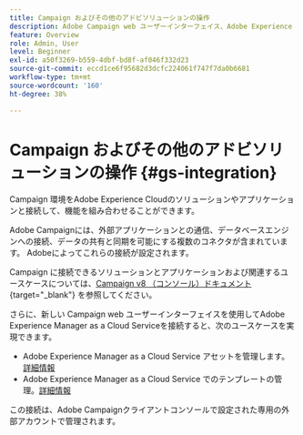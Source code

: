 ```yaml
---
title: Campaign およびその他のアドビソリューションの操作
description: Adobe Campaign web ユーザーインターフェイス、Adobe Experience Cloud ソリューションおよびアプリの操作方法について説明します
feature: Overview
role: Admin, User
level: Beginner
exl-id: a50f3269-b559-4dbf-bd8f-af046f332d23
source-git-commit: eccd1ce6f95682d3dcfc224061f747f7da0b6681
workflow-type: tm+mt
source-wordcount: '160'
ht-degree: 38%

---
```



# Campaign およびその他のアドビソリューションの操作 {#gs-integration}

Campaign 環境をAdobe Experience Cloudのソリューションやアプリケーションと接続して、機能を組み合わせることができます。

Adobe Campaignには、外部アプリケーションとの通信、データベースエンジンへの接続、データの共有と同期を可能にする複数のコネクタが含まれています。 Adobeによってこれらの接続が設定されます。

Campaign に接続できるソリューションとアプリケーションおよび関連するユースケースについては、[Campaign v8 （コンソール）ドキュメント ](https://experienceleague.adobe.com/docs/campaign/campaign-v8/connect/integration.html?lang=ja){target="_blank"} を参照してください。

さらに、新しい Campaign web ユーザーインターフェイスを使用してAdobe Experience Manager as a Cloud Serviceを接続すると、次のユースケースを実現できます。

* Adobe Experience Manager as a Cloud Service アセットを管理します。 [詳細情報](aem-assets.md)
* Adobe Experience Manager as a Cloud Service でのテンプレートの管理。[詳細情報](aem-content.md)

この接続は、Adobe Campaignクライアントコンソールで設定された専用の外部アカウントで管理されます。
